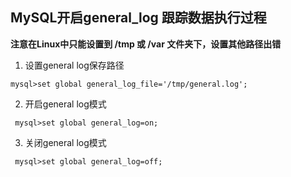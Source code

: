 
## MySQL开启general_log 跟踪数据执行过程
**注意在Linux中只能设置到 /tmp 或 /var 文件夹下，设置其他路径出错**
1. 设置general log保存路径
```shell
mysql>set global general_log_file='/tmp/general.log'; 
```
2. 开启general log模式
```shell
 mysql>set global general_log=on; 
```
3. 关闭general log模式
```shell
 mysql>set global general_log=off; 
```
